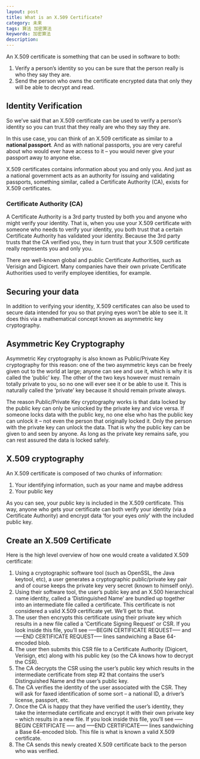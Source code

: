 ```yaml
---
layout: post
title: What is an X.509 Certificate?
category: 未来
tags: 算法 加密算法
keywords: 加密算法
description:
---
```


An X.509 certificate is something that can be used in software to both:

1. Verify a person’s identity so you can be sure that the person really is who they say they are.
2. Send the person who owns the certificate encrypted data that only they will be able to decrypt and read.

## Identity Verification

So we’ve said that an X.509 certificate can be used to verify a person’s identity so you can trust that they really are who they say they are.

In this use case, you can think of an X.509 certificate as similar to a **national passport**. And as with national passports, you are very careful about who would ever have access to it – you would never give your passport away to anyone else.

X.509 certificates contains information about you and only you. And just as a national government acts as an authority for issuing and validating passports, something similar, called a Certificate Authority (CA), exists for X.509 certificates.

### Certificate Authority (CA)
A Certificate Authority is a 3rd party trusted by both you and anyone who might verify your identity. That is, when you use your X.509 certificate with someone who needs to verify your identity, you both trust that a certain Certificate Authority has validated your identity. Because the 3rd party trusts that the CA verified you, they in turn trust that your X.509 certificate really represents you and only you.

There are well-known global and public Certificate Authorities, such as Verisign and Digicert. Many companies have their own private Certificate Authorities used to verify employee identities, for example.

## Securing your data

In addition to verifying your identity, X.509 certificates can also be used to secure data intended for you so that prying eyes won’t be able to see it. It does this via a mathematical concept known as asymmetric key cryptography.

## Asymmetric Key Cryptography

Asymmetric Key cryptography is also known as Public/Private Key cryptography for this reason: one of the two asymmetric keys can be freely given out to the world at large; anyone can see and use it, which is why it is called the ‘public’ key. The other of the two keys however must remain totally private to you, so no one will ever see it or be able to use it. This is naturally called the ‘private’ key because it should remain private always.

The reason Public/Private Key cryptography works is that data locked by the public key can only be unlocked by the private key and vice versa.  If someone locks data with the public key, no one else who has the public key can unlock it – not even the person that originally locked it.  Only the person with the private key can unlock the data.  That is why the public key can be given to and seen by anyone.  As long as the private key remains safe, you can rest assured the data is locked safely.

## X.509 cryptography

An X.509 certificate is composed of two chunks of information:

1. Your identifying information, such as your name and maybe address
2. Your public key

As you can see, your public key is included in the X.509 certificate. This way, anyone who gets your certificate can both verify your identity (via a Certificate Authority) and encrypt data ‘for your eyes only’ with the included public key.

## Create an X.509 Certificate

Here is the high level overview of how one would create a validated X.509 certificate:

1. Using a cryptographic software tool (such as OpenSSL, the Java keytool, etc), a user generates a cryptographic public/private key pair and of course keeps the private key very secret (known to himself only).
2. Using their software tool, the user’s public key and an X.500 hierarchical name identity, called a ‘Distinguished Name’ are bundled up together into an intermediate file called a certificate. This certificate is not considered a valid X.509 certificate yet.  We’ll get to that.
3. The user then encrypts this certificate using their private key which results in a new file called a ‘Certificate Signing Request’ or CSR.  If you look inside this file, you’ll see  —–BEGIN CERTIFICATE REQUEST—– and —–END CERTIFICATE REQUEST—– lines sandwiching a Base 64-encoded blob.
4. The user then submits this CSR file to a Certificate Authority (Digicert, Verisign, etc) along with his public key (so the CA knows how to decrypt the CSR).
5. The CA decrypts the CSR using the user’s public key which results in the intermediate certificate from step #2  that contains the user’s Distinguished Name and the user’s public key.
6. The CA verifies the identity of the user associated with the CSR.  They will ask for faxed identification of some sort – a national ID, a driver’s license, passport, etc.
7. Once the CA is happy that they have verified the user’s identity, they take the intermediate certificate and encrypt it with their own private key – which results in a new file.  If you look inside this file, you’ll see —–BEGIN CERTIFICATE —– and —–END CERTIFICATE—– lines sandwiching a Base 64-encoded blob.  This file is what is known a valid X.509 certificate.
8. The CA sends this newly created X.509 certificate back to the person who was verified.